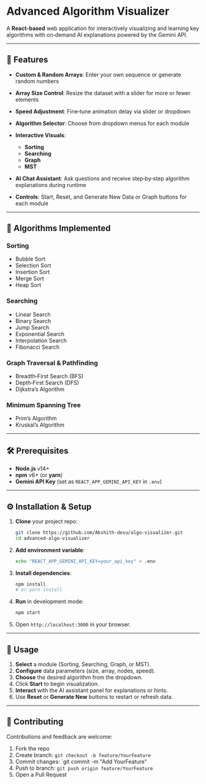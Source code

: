 # Advanced Algorithm Visualizer

A **React-based** web application for interactively visualizing and learning key algorithms with on‑demand AI explanations powered by the Gemini API.

---

## 🚀 Features

- **Custom & Random Arrays**: Enter your own sequence or generate random numbers
- **Array Size Control**: Resize the dataset with a slider for more or fewer elements
- **Speed Adjustment**: Fine‑tune animation delay via slider or dropdown
- **Algorithm Selector**: Choose from dropdown menus for each module
- **Interactive Visuals**:

  - **Sorting**
  - **Searching**
  - **Graph**
  - **MST**

- **AI Chat Assistant**: Ask questions and receive step‑by‑step algorithm explanations during runtime
- **Controls**: Start, Reset, and Generate New Data or Graph buttons for each module

---

## 🔢 Algorithms Implemented

### Sorting

- Bubble Sort
- Selection Sort
- Insertion Sort
- Merge Sort
- Heap Sort

### Searching

- Linear Search
- Binary Search
- Jump Search
- Exponential Search
- Interpolation Search
- Fibonacci Search

### Graph Traversal & Pathfinding

- Breadth‑First Search (BFS)
- Depth‑First Search (DFS)
- Dijkstra’s Algorithm

### Minimum Spanning Tree

- Prim’s Algorithm
- Kruskal’s Algorithm

---

## 🛠 Prerequisites

- **Node.js** v14+
- **npm** v6+ (or **yarn**)
- **Gemini API Key** (set as `REACT_APP_GEMINI_API_KEY` in `.env`)

---

## ⚙️ Installation & Setup

1. **Clone** your project repo:

   ```bash
   git clone https://github.com/Akshith-desu/algo-visualizer.git
   cd advanced-algo-visualizer
   ```

2. **Add environment variable**:

   ```bash
   echo "REACT_APP_GEMINI_API_KEY=your_api_key" > .env
   ```

3. **Install dependencies**:

   ```bash
   npm install
   # or yarn install
   ```

4. **Run** in development mode:

   ```bash
   npm start
   ```

5. Open `http://localhost:3000` in your browser.

---

## 📖 Usage

1. **Select** a module (Sorting, Searching, Graph, or MST).
2. **Configure** data parameters (size, array, nodes, speed).
3. **Choose** the desired algorithm from the dropdown.
4. Click **Start** to begin visualization.
5. **Interact** with the AI assistant panel for explanations or hints.
6. Use **Reset** or **Generate New** buttons to restart or refresh data.

---

## 🤝 Contributing

Contributions and feedback are welcome:

1. Fork the repo
2. Create branch: `git checkout -b feature/YourFeature`
3. Commit changes: \`git commit -m "Add YourFeature"
4. Push to branch: `git push origin feature/YourFeature`
5. Open a Pull Request
